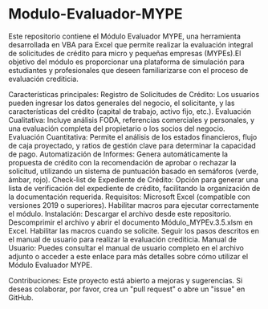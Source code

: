 # Modulo-Evaluador-MYPE
Este repositorio contiene el Módulo Evaluador MYPE, una herramienta desarrollada en VBA para Excel que permite realizar la evaluación integral de solicitudes de crédito para micro y pequeñas empresas (MYPEs).El objetivo del módulo es proporcionar una plataforma de simulación para estudiantes y profesionales que deseen familiarizarse con el proceso de evaluación crediticia.

Características principales:
Registro de Solicitudes de Crédito: Los usuarios pueden ingresar los datos generales del negocio, el solicitante, y las características del crédito (capital de trabajo, activo fijo, etc.).
Evaluación Cualitativa: Incluye análisis FODA, referencias comerciales y personales, y una evaluación completa del propietario o los socios del negocio.
Evaluación Cuantitativa: Permite el análisis de los estados financieros, flujo de caja proyectado, y ratios de gestión clave para determinar la capacidad de pago.
Automatización de Informes: Genera automáticamente la propuesta de crédito con la recomendación de aprobar o rechazar la solicitud, utilizando un sistema de puntuación basado en semáforos (verde, ámbar, rojo).
Check-list de Expediente de Crédito: Opción para generar una lista de verificación del expediente de crédito, facilitando la organización de la documentación requerida.
Requisitos:
Microsoft Excel (compatible con versiones 2019 o superiores).
Habilitar macros para ejecutar correctamente el módulo.
Instalación:
Descargar el archivo desde este repositorio.
Descomprimir el archivo y abrir el documento Módulo_MYPEv.3.5.xlsm en Excel.
Habilitar las macros cuando se solicite.
Seguir los pasos descritos en el manual de usuario para realizar la evaluación crediticia.
Manual de Usuario:
Puedes consultar el manual de usuario completo en el archivo adjunto o acceder a este enlace para más detalles sobre cómo utilizar el Módulo Evaluador MYPE.

Contribuciones:
Este proyecto está abierto a mejoras y sugerencias. Si deseas colaborar, por favor, crea un "pull request" o abre un "issue" en GitHub.


